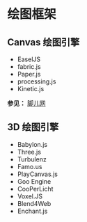 # 绘图框架

## Canvas 绘图引擎

- EaselJS
- fabric.js
- Paper.js
- processing.js
- Kinetic.js

**参见：** [脚儿网](http://jo2.org/html5-canvas-libary-introduction/)

## 3D 绘图引擎

- Babylon.js 
- Three.js
- Turbulenz
- Famo.us
- PlayCanvas.js
- Goo Engine
- CooPerLicht
- Voxel.JS
- Blend4Web
- Enchant.js